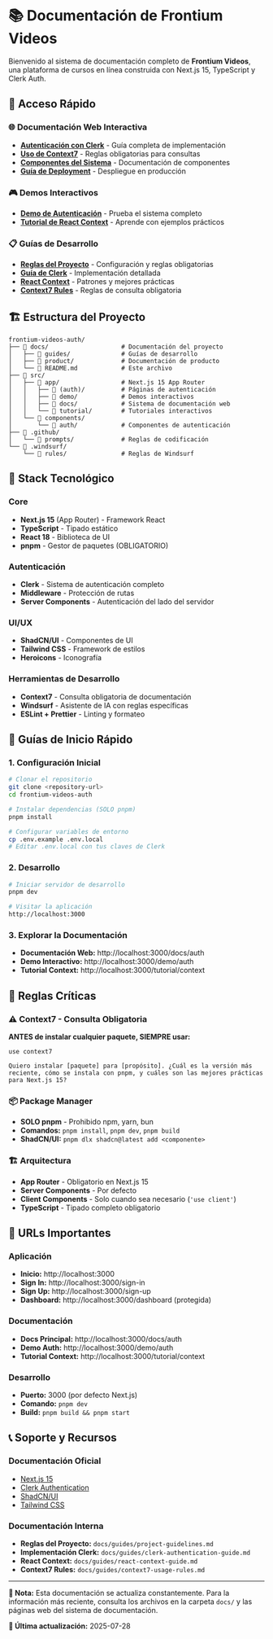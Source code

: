 # 📚 Documentación de Frontium Videos

Bienvenido al sistema de documentación completo de **Frontium Videos**, una plataforma de cursos en línea construida con Next.js 15, TypeScript y Clerk Auth.

## 🚀 Acceso Rápido

### 🌐 Documentación Web Interactiva
- **[Autenticación con Clerk](/docs/auth)** - Guía completa de implementación
- **[Uso de Context7](/docs/context7)** - Reglas obligatorias para consultas
- **[Componentes del Sistema](/docs/components)** - Documentación de componentes
- **[Guía de Deployment](/docs/deployment)** - Despliegue en producción

### 🎮 Demos Interactivos
- **[Demo de Autenticación](/demo/auth)** - Prueba el sistema completo
- **[Tutorial de React Context](/tutorial/context)** - Aprende con ejemplos prácticos

### 📋 Guías de Desarrollo
- **[Reglas del Proyecto](guides/project-guidelines.md)** - Configuración y reglas obligatorias
- **[Guía de Clerk](guides/clerk-authentication-guide.md)** - Implementación detallada
- **[React Context](guides/react-context-guide.md)** - Patrones y mejores prácticas
- **[Context7 Rules](guides/context7-usage-rules.md)** - Reglas de consulta obligatoria

## 🏗️ Estructura del Proyecto

```
frontium-videos-auth/
├── 📁 docs/                    # Documentación del proyecto
│   ├── 📁 guides/              # Guías de desarrollo
│   ├── 📁 product/             # Documentación de producto
│   └── 📄 README.md            # Este archivo
├── 📁 src/
│   ├── 📁 app/                 # Next.js 15 App Router
│   │   ├── 📁 (auth)/          # Páginas de autenticación
│   │   ├── 📁 demo/            # Demos interactivos
│   │   ├── 📁 docs/            # Sistema de documentación web
│   │   └── 📁 tutorial/        # Tutoriales interactivos
│   └── 📁 components/
│       └── 📁 auth/            # Componentes de autenticación
├── 📁 .github/
│   └── 📁 prompts/             # Reglas de codificación
└── 📁 .windsurf/
    └── 📁 rules/               # Reglas de Windsurf
```

## 🎯 Stack Tecnológico

### Core
- **Next.js 15** (App Router) - Framework React
- **TypeScript** - Tipado estático
- **React 18** - Biblioteca de UI
- **pnpm** - Gestor de paquetes (OBLIGATORIO)

### Autenticación
- **Clerk** - Sistema de autenticación completo
- **Middleware** - Protección de rutas
- **Server Components** - Autenticación del lado del servidor

### UI/UX
- **ShadCN/UI** - Componentes de UI
- **Tailwind CSS** - Framework de estilos
- **Heroicons** - Iconografía

### Herramientas de Desarrollo
- **Context7** - Consulta obligatoria de documentación
- **Windsurf** - Asistente de IA con reglas específicas
- **ESLint + Prettier** - Linting y formateo

## 📖 Guías de Inicio Rápido

### 1. Configuración Inicial
```bash
# Clonar el repositorio
git clone <repository-url>
cd frontium-videos-auth

# Instalar dependencias (SOLO pnpm)
pnpm install

# Configurar variables de entorno
cp .env.example .env.local
# Editar .env.local con tus claves de Clerk
```

### 2. Desarrollo
```bash
# Iniciar servidor de desarrollo
pnpm dev

# Visitar la aplicación
http://localhost:3000
```

### 3. Explorar la Documentación
- **Documentación Web:** http://localhost:3000/docs/auth
- **Demo Interactivo:** http://localhost:3000/demo/auth
- **Tutorial Context:** http://localhost:3000/tutorial/context

## 🔧 Reglas Críticas

### ⚠️ Context7 - Consulta Obligatoria
**ANTES de instalar cualquier paquete, SIEMPRE usar:**
```
use context7

Quiero instalar [paquete] para [propósito]. ¿Cuál es la versión más reciente, cómo se instala con pnpm, y cuáles son las mejores prácticas para Next.js 15?
```

### 📦 Package Manager
- **SOLO pnpm** - Prohibido npm, yarn, bun
- **Comandos:** `pnpm install`, `pnpm dev`, `pnpm build`
- **ShadCN/UI:** `pnpm dlx shadcn@latest add <componente>`

### 🏗️ Arquitectura
- **App Router** - Obligatorio en Next.js 15
- **Server Components** - Por defecto
- **Client Components** - Solo cuando sea necesario (`'use client'`)
- **TypeScript** - Tipado completo obligatorio

## 🚀 URLs Importantes

### Aplicación
- **Inicio:** http://localhost:3000
- **Sign In:** http://localhost:3000/sign-in
- **Sign Up:** http://localhost:3000/sign-up
- **Dashboard:** http://localhost:3000/dashboard (protegida)

### Documentación
- **Docs Principal:** http://localhost:3000/docs/auth
- **Demo Auth:** http://localhost:3000/demo/auth
- **Tutorial Context:** http://localhost:3000/tutorial/context

### Desarrollo
- **Puerto:** 3000 (por defecto Next.js)
- **Comando:** `pnpm dev`
- **Build:** `pnpm build && pnpm start`

## 📞 Soporte y Recursos

### Documentación Oficial
- [Next.js 15](https://nextjs.org/docs)
- [Clerk Authentication](https://clerk.com/docs)
- [ShadCN/UI](https://ui.shadcn.com)
- [Tailwind CSS](https://tailwindcss.com/docs)

### Documentación Interna
- **Reglas del Proyecto:** `docs/guides/project-guidelines.md`
- **Implementación Clerk:** `docs/guides/clerk-authentication-guide.md`
- **React Context:** `docs/guides/react-context-guide.md`
- **Context7 Rules:** `docs/guides/context7-usage-rules.md`

---

**📝 Nota:** Esta documentación se actualiza constantemente. Para la información más reciente, consulta los archivos en la carpeta `docs/` y las páginas web del sistema de documentación.

**🔄 Última actualización:** 2025-07-28